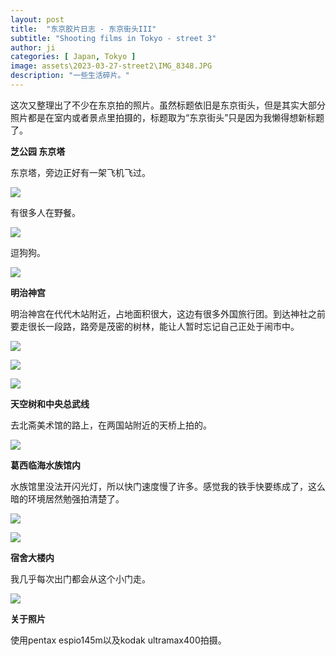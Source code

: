 ```yaml
---
layout: post
title:  "东京胶片日志 - 东京街头III"
subtitle: "Shooting films in Tokyo - street 3"
author: ji
categories: [ Japan, Tokyo ]
image: assets\2023-03-27-street2\IMG_8348.JPG
description: "一些生活碎片。"
---
```




这次又整理出了不少在东京拍的照片。虽然标题依旧是东京街头，但是其实大部分照片都是在室内或者景点里拍摄的，标题取为“东京街头”只是因为我懒得想新标题了。



**芝公园 东京塔**



东京塔，旁边正好有一架飞机飞过。

![](..\assets\2023-03-31-street3\6.jpg)



有很多人在野餐。

![](..\assets\2023-03-31-street3\IMG_8375.JPG)



逗狗狗。

![](..\assets\2023-03-31-street3\IMG_8431.JPG)



**明治神宫**



明治神宫在代代木站附近，占地面积很大，这边有很多外国旅行团。到达神社之前要走很长一段路，路旁是茂密的树林，能让人暂时忘记自己正处于闹市中。

![](..\assets\2023-03-31-street3\3.jpg)



![](..\assets\2023-03-31-street3\IMG_8369.JPG)


![](..\assets\2023-03-31-street3\IMG_8393.JPG)

**天空树和中央总武线**



去北斋美术馆的路上，在两国站附近的天桥上拍的。

![](..\assets\2023-03-31-street3\IMG_8391.JPG)



**葛西临海水族馆内**



水族馆里没法开闪光灯，所以快门速度慢了许多。感觉我的铁手快要练成了，这么暗的环境居然勉强拍清楚了。

![](..\assets\2023-03-31-street3\1.jpg)



![](..\assets\2023-03-31-street3\IMG_8377.JPG)



**宿舍大楼内**



我几乎每次出门都会从这个小门走。



![](..\assets\2023-03-31-street3\5.jpg)



**关于照片**

使用pentax espio145m以及kodak ultramax400拍摄。